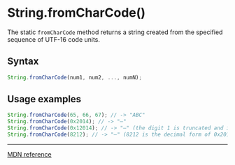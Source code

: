 # String.fromCharCode()

The static `fromCharCode` method returns a string created from the specified sequence of UTF-16 code units.

## Syntax

```js
String.fromCharCode(num1, num2, ..., numN);
```

## Usage examples

```js
String.fromCharCode(65, 66, 67); // -> "ABC"
String.fromCharCode(0x2014); // -> "—"
String.fromCharCode(0x12014); // -> "—" (the digit 1 is truncated and ignored)
String.fromCharCode(8212); // -> "—" (8212 is the decimal form of 0x2014)
```

---

[MDN reference](https://developer.mozilla.org/en-US/docs/Web/JavaScript/Reference/Global_Objects/String/fromCharCode)
